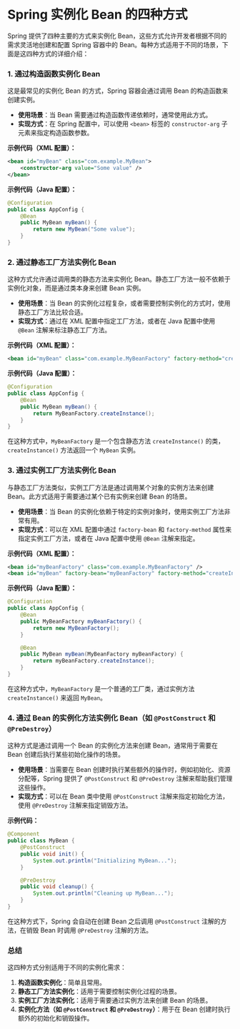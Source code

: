 # Spring 实例化 Bean 的四种方式

Spring 提供了四种主要的方式来实例化 Bean，这些方式允许开发者根据不同的需求灵活地创建和配置 Spring 容器中的 Bean。每种方式适用于不同的场景，下面是这四种方式的详细介绍：

### 1. **通过构造函数实例化 Bean**
   这是最常见的实例化 Bean 的方式，Spring 容器会通过调用 Bean 的构造函数来创建实例。

   - **使用场景**：当 Bean 需要通过构造函数传递依赖时，通常使用此方式。
   - **实现方式**：在 Spring 配置中，可以使用 `<bean>` 标签的 `constructor-arg` 子元素来指定构造函数参数。

   **示例代码（XML 配置）：**
   ```xml
   <bean id="myBean" class="com.example.MyBean">
       <constructor-arg value="Some value" />
   </bean>
   ```

   **示例代码（Java 配置）：**
   ```java
   @Configuration
   public class AppConfig {
       @Bean
       public MyBean myBean() {
           return new MyBean("Some value");
       }
   }
   ```

### 2. **通过静态工厂方法实例化 Bean**
   这种方式允许通过调用类的静态方法来实例化 Bean。静态工厂方法一般不依赖于实例化对象，而是通过类本身来创建 Bean 实例。

   - **使用场景**：当 Bean 的实例化过程复杂，或者需要控制实例化的方式时，使用静态工厂方法比较合适。
   - **实现方式**：通过在 XML 配置中指定工厂方法，或者在 Java 配置中使用 `@Bean` 注解来标注静态工厂方法。

   **示例代码（XML 配置）：**
   ```xml
   <bean id="myBean" class="com.example.MyBeanFactory" factory-method="createInstance" />
   ```

   **示例代码（Java 配置）：**
   ```java
   @Configuration
   public class AppConfig {
       @Bean
       public MyBean myBean() {
           return MyBeanFactory.createInstance();
       }
   }
   ```

   在这种方式中，`MyBeanFactory` 是一个包含静态方法 `createInstance()` 的类，`createInstance()` 方法返回一个 `MyBean` 实例。

### 3. **通过实例工厂方法实例化 Bean**
   与静态工厂方法类似，实例工厂方法是通过调用某个对象的实例方法来创建 Bean。此方式适用于需要通过某个已有实例来创建 Bean 的场景。

   - **使用场景**：当 Bean 的实例化依赖于特定的实例对象时，使用实例工厂方法非常有用。
   - **实现方式**：可以在 XML 配置中通过 `factory-bean` 和 `factory-method` 属性来指定实例工厂方法，或者在 Java 配置中使用 `@Bean` 注解来指定。

   **示例代码（XML 配置）：**
   ```xml
   <bean id="myBeanFactory" class="com.example.MyBeanFactory" />
   <bean id="myBean" factory-bean="myBeanFactory" factory-method="createInstance" />
   ```

   **示例代码（Java 配置）：**
   ```java
   @Configuration
   public class AppConfig {
       @Bean
       public MyBeanFactory myBeanFactory() {
           return new MyBeanFactory();
       }

       @Bean
       public MyBean myBean(MyBeanFactory myBeanFactory) {
           return myBeanFactory.createInstance();
       }
   }
   ```

   在这种方式中，`MyBeanFactory` 是一个普通的工厂类，通过实例方法 `createInstance()` 来返回 `MyBean`。

### 4. **通过 Bean 的实例化方法实例化 Bean（如 `@PostConstruct` 和 `@PreDestroy`）**
   这种方式是通过调用一个 Bean 的实例化方法来创建 Bean，通常用于需要在 Bean 创建后执行某些初始化操作的场景。

   - **使用场景**：当需要在 Bean 创建时执行某些额外的操作时，例如初始化、资源分配等，Spring 提供了 `@PostConstruct` 和 `@PreDestroy` 注解来帮助我们管理这些操作。
   - **实现方式**：可以在 Bean 类中使用 `@PostConstruct` 注解来指定初始化方法，使用 `@PreDestroy` 注解来指定销毁方法。

   **示例代码：**
   ```java
   @Component
   public class MyBean {
       @PostConstruct
       public void init() {
           System.out.println("Initializing MyBean...");
       }

       @PreDestroy
       public void cleanup() {
           System.out.println("Cleaning up MyBean...");
       }
   }
   ```

   在这种方式下，Spring 会自动在创建 Bean 之后调用 `@PostConstruct` 注解的方法，在销毁 Bean 时调用 `@PreDestroy` 注解的方法。

### 总结
这四种方式分别适用于不同的实例化需求：
1. **构造函数实例化**：简单且常用。
2. **静态工厂方法实例化**：适用于需要控制实例化过程的场景。
3. **实例工厂方法实例化**：适用于需要通过实例方法来创建 Bean 的场景。
4. **实例化方法（如 `@PostConstruct` 和 `@PreDestroy`）**：用于在 Bean 创建时执行额外的初始化和销毁操作。
